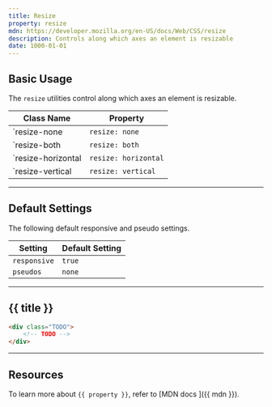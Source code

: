 ```yaml
---
title: Resize
property: resize
mdn: https://developer.mozilla.org/en-US/docs/Web/CSS/resize
description: Controls along which axes an element is resizable
date: 1000-01-01
---
```


## Basic Usage

The `resize` utilities control along which axes an element is resizable.

| Class Name         | Property             |
| ------------------ | -------------------- |
| `resize-none       | `resize: none`       |
| `resize-both       | `resize: both`       |
| `resize-horizontal | `resize: horizontal` |
| `resize-vertical   | `resize: vertical`   |

---

## Default Settings

The following default responsive and pseudo settings.

| Setting      | Default Setting |
| ------------ | --------------- |
| `responsive` | `true`          |
| `pseudos`    | `none`          |

---

## {{ title }}

<div class="bg-silver-200 p-20 h-256 radius-md flex flex-wrap align-content-center">
  <!-- ... -->
</div>

```html
<div class="TODO">
	<!-- TODO -->
</div>
```

---

## Resources

To learn more about `{{ property }}`, refer to [MDN docs <i class="far fa-external-link ml-6"></i>]({{ mdn }}).
